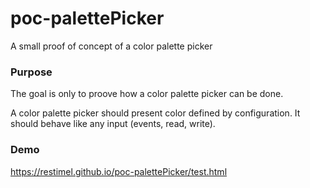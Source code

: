 # poc-palettePicker
A small proof of concept of a color palette picker

### Purpose

The goal is only to proove how a color palette picker can be done.

A color palette picker should present color defined by configuration.
It should behave like any input (events, read, write).

### Demo

https://restimel.github.io/poc-palettePicker/test.html
